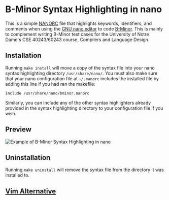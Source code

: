 # B-Minor Syntax Highlighting in nano

This is a simple [NANORC](https://www.nano-editor.org/dist/v2.1/nanorc.5.html) file that highlights keywords, identifiers, and comments when using the [GNU nano editor](https://www.nano-editor.org/) to code [B-Minor](https://www3.nd.edu/~dthain/courses/cse40243/fall2019/bminor.html). This is mainly to complement writing B-Minor test cases for the University of Notre Dame's CSE 40243/60243 course, Compilers and Language Design.

## Installation
Running ```make install``` will move a copy of the syntax file into your nano syntax highlighting directory ```/usr/share/nano/```.
You must also make sure that your nano configuration file at ```~/.nanorc``` includes the installed file by adding this line if you had ran the makefile:
```
include /usr/share/nano/bminor.nanorc
```
Similarly, you can include any of the other syntax highlighters already provided in the syntax highlighting directory to your configuration file if you wish.

## Preview 
![Example of B-Minor Syntax Highlighting in nano](https://yld.me/raw/cek4.png)

## Uninstallation
Running ```make uninstall``` will remove the syntax file from the directory it was installed to.

## [Vim Alternative](https://github.com/ginglis13/bminor-vim-syntax-highlighting)
